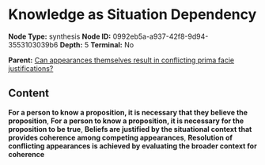 # Knowledge as Situation Dependency

**Node Type:** synthesis
**Node ID:** 0992eb5a-a937-42f8-9d94-3553103039b6
**Depth:** 5
**Terminal:** No

**Parent:** [Can appearances themselves result in conflicting prima facie justifications?](can-appearances-themselves-result-in-conflicting-prima-facie-justifications-antithesis-f8d37c22-f8cb-4703-ae10-940d16079738.md)

## Content

**For a person to know a proposition, it is necessary that they believe the proposition**, **For a person to know a proposition, it is necessary for the proposition to be true**, **Beliefs are justified by the situational context that provides coherence among competing appearances**, **Resolution of conflicting appearances is achieved by evaluating the broader context for coherence**
